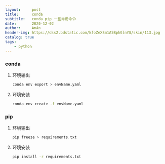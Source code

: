 ```yaml
---
layout:     post
title:      conda
subtitle:   conda pip 一些常用命令
date:       2020-12-02
author:     AnAn
header-img: https://dss2.bdstatic.com/kfoZeXSm1A5BphGlnYG/skin/113.jpg
catalog: true
tags:
    - python
---
```


### conda
1. 环境输出
    ```bash
    conda env export > envName.yaml
    ```
2. 环境安装
    ```bash
    conda env create -f envName.yaml
    ```
### pip
1. 环境输出
    ```bash
    pip freeze > requirements.txt      
    ```
2. 环境安装
    ```bash
    pip install -r requirements.txt
    ```
